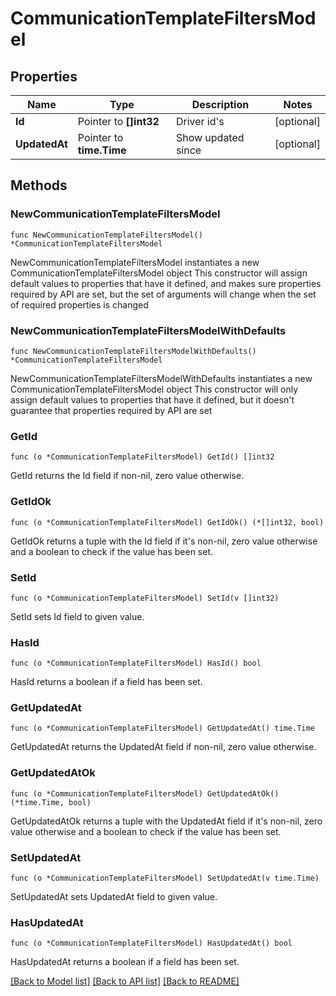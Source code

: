 # CommunicationTemplateFiltersModel

## Properties

Name | Type | Description | Notes
------------ | ------------- | ------------- | -------------
**Id** | Pointer to **[]int32** | Driver id&#39;s | [optional] 
**UpdatedAt** | Pointer to **time.Time** | Show updated since | [optional] 

## Methods

### NewCommunicationTemplateFiltersModel

`func NewCommunicationTemplateFiltersModel() *CommunicationTemplateFiltersModel`

NewCommunicationTemplateFiltersModel instantiates a new CommunicationTemplateFiltersModel object
This constructor will assign default values to properties that have it defined,
and makes sure properties required by API are set, but the set of arguments
will change when the set of required properties is changed

### NewCommunicationTemplateFiltersModelWithDefaults

`func NewCommunicationTemplateFiltersModelWithDefaults() *CommunicationTemplateFiltersModel`

NewCommunicationTemplateFiltersModelWithDefaults instantiates a new CommunicationTemplateFiltersModel object
This constructor will only assign default values to properties that have it defined,
but it doesn't guarantee that properties required by API are set

### GetId

`func (o *CommunicationTemplateFiltersModel) GetId() []int32`

GetId returns the Id field if non-nil, zero value otherwise.

### GetIdOk

`func (o *CommunicationTemplateFiltersModel) GetIdOk() (*[]int32, bool)`

GetIdOk returns a tuple with the Id field if it's non-nil, zero value otherwise
and a boolean to check if the value has been set.

### SetId

`func (o *CommunicationTemplateFiltersModel) SetId(v []int32)`

SetId sets Id field to given value.

### HasId

`func (o *CommunicationTemplateFiltersModel) HasId() bool`

HasId returns a boolean if a field has been set.

### GetUpdatedAt

`func (o *CommunicationTemplateFiltersModel) GetUpdatedAt() time.Time`

GetUpdatedAt returns the UpdatedAt field if non-nil, zero value otherwise.

### GetUpdatedAtOk

`func (o *CommunicationTemplateFiltersModel) GetUpdatedAtOk() (*time.Time, bool)`

GetUpdatedAtOk returns a tuple with the UpdatedAt field if it's non-nil, zero value otherwise
and a boolean to check if the value has been set.

### SetUpdatedAt

`func (o *CommunicationTemplateFiltersModel) SetUpdatedAt(v time.Time)`

SetUpdatedAt sets UpdatedAt field to given value.

### HasUpdatedAt

`func (o *CommunicationTemplateFiltersModel) HasUpdatedAt() bool`

HasUpdatedAt returns a boolean if a field has been set.


[[Back to Model list]](../README.md#documentation-for-models) [[Back to API list]](../README.md#documentation-for-api-endpoints) [[Back to README]](../README.md)


